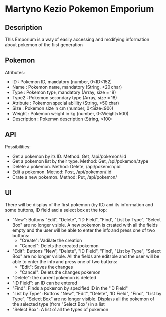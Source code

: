 # Martyno Kezio Pokemon Emporium

## Description
This Emporium is a way of easily accessing and modifying information about pokemon of the first generation

## Pokemon
Atributes:
- ID : Pokemon ID, mandatory (number, 0<ID<152)
- Name : Pokemon name, mandatory (String, <20 char)
- Type : Pokemon type, mandatory (Array, size = 18)
- Type2 : Pokemon secondary type (Array, size = 18)
- Atribute : Pokemon special abillity (String, <50 char)
- Size : Pokemon size in cm (number, 0<Size<900)
- Weight : Pokemon weight in kg (number, 0<Weight<500)
- Description : Pokemon description (String, <100)

## API
Possibilities:
- Get a pokemon by its ID. Method: Get, /api/pokemon/:id
- Get a pokemon list by their type. Method: Get, /api/pokemon/:type
- Delete a pokemon. Method: Delete, /api/pokemon/:id
- Edit a pokemon. Method: Post, /api/pokemon/:id
- Crate a new pokemon. Method: Put, /api/pokemon/

## UI
There will be display of the first pokemon (by ID) and its information and some buttons, ID field and a select box at the top:
- "New": Buttons "Edit", "Delete", "ID Field", "Find", "List by Type", "Select Box" are no longer visible. A new pokemon is created with all the fields empty and the user will be able to enter the info and press one of two buttons:
  - "Create": Vadilate the creation
  - "Cancel": Delets the created pokemon
- "Edit": Buttons "New", "Delete", "ID Field", "Find", "List by Type", "Select Box" are no longer visible. All the fields are editable and the user will be able to enter the info and press one of two buttons:
  - "Edit": Saves the changes
  - "Cancel": Delets the changes pokemon
- "Delete": the current pokemon is deleted
- "ID Field": an ID can be entered
- "Find": Finds a pokemon by specified ID in the "ID Field"
- "List by Type": Buttons "New", "Edit", "Delete", "ID Field", "Find", "List by Type", "Select Box" are no longer visible. Displays all the pokemon of the selected type (from "Select Box") in a list
- "Select Box": A list of all the types of pokemon

